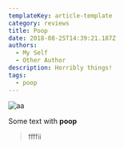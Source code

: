 ```yaml
---
templateKey: article-template
category: reviews
title: Poop
date: 2018-08-25T14:39:21.187Z
authors:
  - My Self
  - Other Author
description: Horribly things!
tags:
  - poop
---
```

![аа](/img/android-chrome-192x192.png)

Some text with **poop**

> ffffii